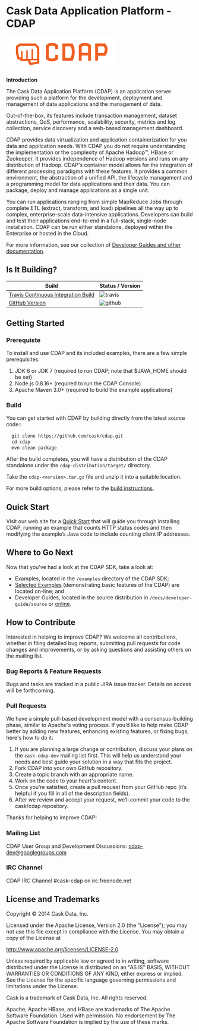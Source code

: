 
# Cask Data Application Platform - CDAP

![CDAP Logo](/docs/developer-guide/source/_images/CDAP.png)

**Introduction**

The Cask Data Application Platform (CDAP) is an application server providing such a
platform for the development, deployment and management of data applications and the
management of data.

Out-of-the-box, its features include transaction management, dataset abstractions, QoS,
performance, scalability, security, metrics and log collection, service discovery and a 
web-based management dashboard.

CDAP provides data virtualization and application containerization for you data and application
needs. With CDAP you do not require understanding the implementation or the complexity of Apache 
Hadoop&trade;, HBase or Zookeeper. It provides independence of Hadoop versions and runs on any 
distribution of Hadoop. CDAP's container model allows for the integration of different processing 
paradigms with these features. It provides a common environment, the abstraction of a unified API, 
the lifecycle management and a programming model for data applications and their data. You can package, 
deploy and manage applications as a single unit.

You can run applications ranging from simple MapReduce Jobs through complete ETL (extract, transform, and load) 
pipelines all the way up to complex, enterprise-scale data-intensive applications. 
Developers can build and test their applications end-to-end in a full-stack, single-node
installation. CDAP can be run either standalone, deployed within the Enterprise or hosted in the Cloud.

For more information, see our collection of 
[Developer Guides and other documentation](http://docs.cask.co/cdap/current/en/index.html).

## Is It Building?

Build                                                                    | Status / Version
-------------------------------------------------------------------------|-----------------
[Travis Continuous Integration Build](https://travis-ci.org/caskco/cdap) | ![travis](https://travis-ci.org/caskco/cdap.svg?branch=develop)
[GitHub Version](https://github.com/caskco/cdap/releases/latest)         | ![github](http://img.shields.io/github/release/caskco/cdap.svg)


## Getting Started

### Prerequiste

To install and use CDAP and its included examples, there are a few simple prerequisites:

  1. JDK 6 or JDK 7 (required to run CDAP; note that $JAVA_HOME should be set)
  2. Node.js 0.8.16+ (required to run the CDAP Console)
  3. Apache Maven 3.0+ (required to build the example applications)
  
### Build

You can get started with CDAP by building directly from the latest source code::

```
  git clone https://github.com/cask/cdap.git
  cd cdap
  mvn clean package
```

After the build completes, you will have a distribution of the CDAP standalone under the
`cdap-distribution/target/` directory.  

Take the `cdap-<version>.tar.gz` file and unzip it into a suitable location.

For more build options, please refer to the [build instructions](BUILD.md).

## Quick Start

Visit our web site for a [Quick Start](http://docs.cask.co/cdap/current/en/quickstart.html)
that will guide you through installing CDAP, running an example that counts HTTP status codes and then
modifying the example’s Java code to include counting client IP addresses.  


## Where to Go Next

Now that you've had a look at the CDAP SDK, take a look at:

- Examples, located in the `/examples` directory of the CDAP SDK;
- [Selected Examples](http://docs.cask.co/cdap/current/en/examples.html) 
  (demonstrating basic features of the CDAP) are located on-line; and
- Developer Guides, located in the source distribution in `/docs/developer-guide/source`
  or [online](http://docs.cask.co/cdap/current/en/index.html).


## How to Contribute

Interested in helping to improve CDAP? We welcome all contributions, whether in filing detailed
bug reports, submitting pull requests for code changes and improvements, or by asking questions and
assisting others on the mailing list.

### Bug Reports & Feature Requests

Bugs and tasks are tracked in a public JIRA issue tracker. Details on access will be forthcoming.

### Pull Requests

We have a simple pull-based development model with a consensus-building phase, similar to Apache's
voting process. If you’d like to help make CDAP better by adding new features, enhancing existing
features, or fixing bugs, here's how to do it:

1. If you are planning a large change or contribution, discuss your plans on the `cask-cdap-dev`
   mailing list first.  This will help us understand your needs and best guide your solution in a
   way that fits the project.
2. Fork CDAP into your own GitHub repository.
3. Create a topic branch with an appropriate name.
4. Work on the code to your heart's content.
5. Once you’re satisfied, create a pull request from your GitHub repo (it’s helpful if you fill in
   all of the description fields).
6. After we review and accept your request, we’ll commit your code to the cask/cdap
   repository.

Thanks for helping to improve CDAP!

### Mailing List

CDAP User Group and Development Discussions: 
[cdap-dev@googlegroups.com](https://groups.google.com/d/forum/cdap-dev)

### IRC Channel

CDAP IRC Channel #cask-cdap on irc.freenode.net


## License and Trademarks

Copyright © 2014 Cask Data, Inc.

Licensed under the Apache License, Version 2.0 (the "License"); you may not use this file except
in compliance with the License. You may obtain a copy of the License at

http://www.apache.org/licenses/LICENSE-2.0

Unless required by applicable law or agreed to in writing, software distributed under the 
License is distributed on an "AS IS" BASIS, WITHOUT WARRANTIES OR CONDITIONS OF ANY KIND, 
either express or implied. See the License for the specific language governing permissions 
and limitations under the License.

Cask is a trademark of Cask Data, Inc. All rights reserved.

Apache, Apache HBase, and HBase are trademarks of The Apache Software Foundation. Used with
permission. No endorsement by The Apache Software Foundation is implied by the use of these marks.
